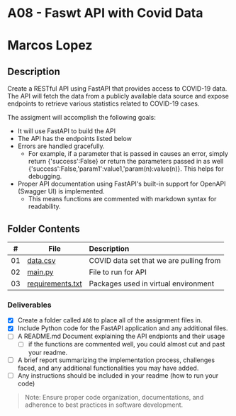 # A08 - Faswt API with Covid Data
# Marcos Lopez


## Description
Create a RESTful API using FastAPI that provides access to COVID-19 data. The API will fetch the data from a publicly available data source and expose endpoints to retrieve various statistics related to COVID-19 cases.

The assigment will accomplish the following goals:
- It will use FastAPI to build the API 
- The API has the endpoints listed below
- Errors are handled gracefully. 
  - For example, if a parameter that is passed in causes an error, simply return {'success':False} or return the parameters passed in as well {'success':False,'param1':value1,'param(n):value(n)}. This helps for debugging.
- Proper API documentation using FastAPI's built-in support for OpenAPI (Swagger UI) is implemented. 
  - This means functions are commented with markdown syntax for readability.

## Folder Contents
  
|   #   | File                                 | Description                             |
| :---: | ------------------------------------ | :-------------------------------------- |
|  01   | [data.csv](data.csv)                 | COVID data set that we are pulling from |
|  02   | [main.py](main.py)                   | File to run for API                     |
|  03   | [requirements.txt](requirements.txt) | Packages used in virtual environment    |

### Deliverables
- [X] Create a folder called `A08` to place all of the assignment files in.
- [X] Include Python code for the FastAPI application and any additional files.
- [ ] A README.md Document explaining the API endpionts and their usage
  - [ ] if the functions are commented well, you could almost cut and past your readme.
- [ ] A brief report summarizing the implementation process, challenges faced, and any additional functionalities you may have added. 
- [ ] Any instructions should be included in your readme (how to run your code)
  
> Note: Ensure proper code organization, documentations, and adherence to best practices in software development.